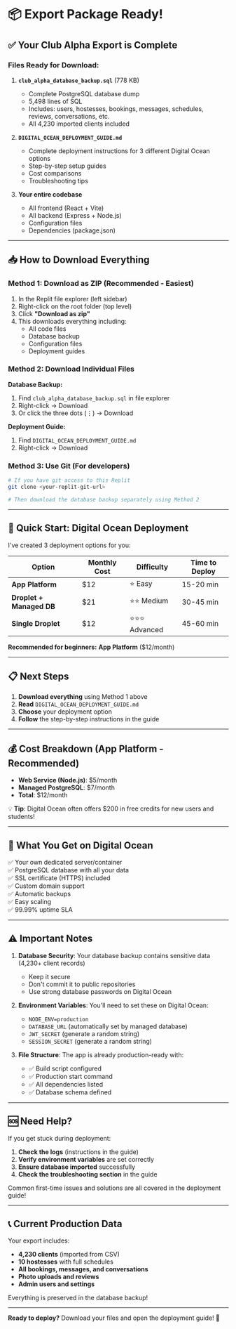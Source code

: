 # 📦 Export Package Ready!

## ✅ **Your Club Alpha Export is Complete**

### **Files Ready for Download:**

1. **`club_alpha_database_backup.sql`** (778 KB)
   - Complete PostgreSQL database dump
   - 5,498 lines of SQL
   - Includes: users, hostesses, bookings, messages, schedules, reviews, conversations, etc.
   - All 4,230 imported clients included

2. **`DIGITAL_OCEAN_DEPLOYMENT_GUIDE.md`**
   - Complete deployment instructions for 3 different Digital Ocean options
   - Step-by-step setup guides
   - Cost comparisons
   - Troubleshooting tips

3. **Your entire codebase**
   - All frontend (React + Vite)
   - All backend (Express + Node.js)
   - Configuration files
   - Dependencies (package.json)

---

## 📥 **How to Download Everything**

### **Method 1: Download as ZIP** (Recommended - Easiest)

1. In the Replit file explorer (left sidebar)
2. Right-click on the root folder (top level)
3. Click **"Download as zip"**
4. This downloads everything including:
   - All code files
   - Database backup
   - Configuration files
   - Deployment guides

### **Method 2: Download Individual Files**

**Database Backup:**
1. Find `club_alpha_database_backup.sql` in file explorer
2. Right-click → Download
3. Or click the three dots (⋮) → Download

**Deployment Guide:**
1. Find `DIGITAL_OCEAN_DEPLOYMENT_GUIDE.md`
2. Right-click → Download

### **Method 3: Use Git** (For developers)

```bash
# If you have git access to this Replit
git clone <your-replit-git-url>

# Then download the database backup separately using Method 2
```

---

## 🚀 **Quick Start: Digital Ocean Deployment**

I've created 3 deployment options for you:

| Option | Monthly Cost | Difficulty | Time to Deploy |
|--------|-------------|------------|----------------|
| **App Platform** | $12 | ⭐ Easy | 15-20 min |
| **Droplet + Managed DB** | $21 | ⭐⭐ Medium | 30-45 min |
| **Single Droplet** | $12 | ⭐⭐⭐ Advanced | 45-60 min |

**Recommended for beginners:** **App Platform** ($12/month)

---

## 📋 **Next Steps**

1. **Download everything** using Method 1 above
2. **Read** `DIGITAL_OCEAN_DEPLOYMENT_GUIDE.md`
3. **Choose** your deployment option
4. **Follow** the step-by-step instructions in the guide

---

## 💰 **Cost Breakdown (App Platform - Recommended)**

- **Web Service (Node.js)**: $5/month
- **Managed PostgreSQL**: $7/month
- **Total**: $12/month

💡 **Tip**: Digital Ocean often offers $200 in free credits for new users and students!

---

## 🎯 **What You Get on Digital Ocean**

✅ Your own dedicated server/container  
✅ PostgreSQL database with all your data  
✅ SSL certificate (HTTPS) included  
✅ Custom domain support  
✅ Automatic backups  
✅ Easy scaling  
✅ 99.99% uptime SLA  

---

## ⚠️ **Important Notes**

1. **Database Security**: Your database backup contains sensitive data (4,230+ client records)
   - Keep it secure
   - Don't commit it to public repositories
   - Use strong database passwords on Digital Ocean

2. **Environment Variables**: You'll need to set these on Digital Ocean:
   - `NODE_ENV=production`
   - `DATABASE_URL` (automatically set by managed database)
   - `JWT_SECRET` (generate a random string)
   - `SESSION_SECRET` (generate a random string)

3. **File Structure**: The app is already production-ready with:
   - ✅ Build script configured
   - ✅ Production start command
   - ✅ All dependencies listed
   - ✅ Database schema defined

---

## 🆘 **Need Help?**

If you get stuck during deployment:

1. **Check the logs** (instructions in the guide)
2. **Verify environment variables** are set correctly
3. **Ensure database imported** successfully
4. **Check the troubleshooting section** in the guide

Common first-time issues and solutions are all covered in the deployment guide!

---

## 📞 **Current Production Data**

Your export includes:
- **4,230 clients** (imported from CSV)
- **10 hostesses** with full schedules
- **All bookings, messages, and conversations**
- **Photo uploads and reviews**
- **Admin users and settings**

Everything is preserved in the database backup!

---

**Ready to deploy?** Download your files and open the deployment guide! 🎉
